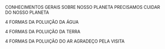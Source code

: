 <!DOCTYPE HTML>
<HTML>
<METACHARSET= "UTF-8">
<TITLE> O SEU MEIO AMBIENTE </TITLE>
<P> CONHECIMENTOS GERAIS SOBRE NOSSO PLANETA
<LINKREL = "STYLESHEET" HREF="IMAGEM 1.JPEG"
<LINKREL = "STYLESHEET" HREF="IMAGEM 2.JPEG"
<LINKREL = "STYLESHEET" HREF="IMAGEM 3.JPEG"
<LINKREL = "STYLESHEET" HREF="IMAGEM 4.JPEG"
<LINKREL = "STYLESHEET" HREF="IMAGEM 5.JPEG"
<P> PRECISAMOS CUIDAR DO NOSSO PLANETA </P>
<P> 4 FORMAS DA POLUIÇÃO DA ÁGUA</P>
<LINKREL = "STYLESHEET" HREF="IMAGEM 6.JPEG"
<LINKREL = "STYLESHEET" HREF="IMAGEM 7.JPEG"
<LINKREL = "STYLESHEET" HREF="IMAGEM 8.JPEG"
<LINKREL = "STYLESHEET" HREF="IMAGEM 9.JPEG"
<P> 4 FORMAS DA POLUIÇÃO DA TERRA </P>
<LINKREL = "STYLESHEET" HREF="IMAGEM 10.JPEG"
<LINKREL = "STYLESHEET" HREF="IMAGEM 11.JPEG"
<LINKREL = "STYLESHEET" HREF="IMAGEM 12.JPEG"
<LINKREL = "STYLESHEET" HREF="IMAGEM 13.JPEG"
<P> 4 FORMAS DA POLUIÇÃO DO AR
<LINKREL = "STYLESHEET" HREF="IMAGEM 14.JPEG"
<LINKREL = "STYLESHEET" HREF="IMAGEM 15.JPEG"
<LINKREL = "STYLESHEET" HREF="IMAGEM 16.JPEG"
<LINKREL = "STYLESHEET" HREF="IMAGEM 17.JPEG"
<P> AGRADEÇO PELA VISITA </P> 
